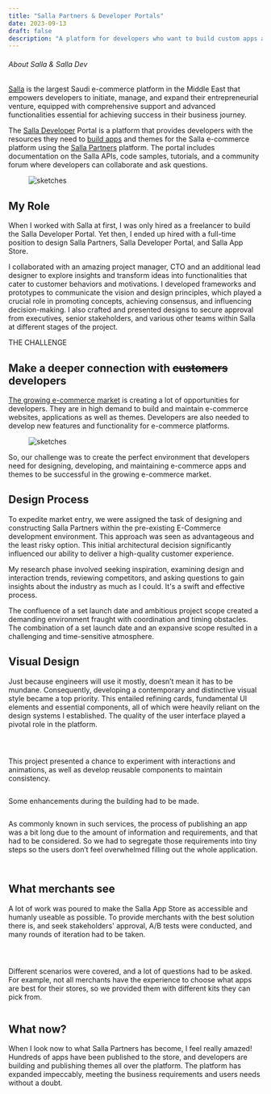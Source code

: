 ```yaml
---
title: "Salla Partners & Developer Portals"
date: 2023-09-13
draft: false
description: "A platform for developers who want to build custom apps and themes for the largest Saudi e-commerce platform in the Middle East."
---
```


###### About Salla & Salla Dev
[Salla](https://salla.com/) is the largest Saudi e-commerce platform in the Middle East that empowers developers to initiate, manage, and expand their entrepreneurial venture, equipped with comprehensive support and advanced functionalities essential for achieving success in their business journey.

The [Salla Developer](https://salla.dev) Portal is a platform that provides developers with the resources they need to [build apps](https://apps.salla.sa/en) and themes for the Salla e-commerce platform using the [Salla Partners](https://salla.partners/) platform. The portal includes documentation on the Salla APIs, code samples, tutorials, and a community forum where developers can collaborate and ask questions.

<figure class="img-wrapper">
    <img src="logos.png" alt="sketches" class="max-w-[800px] w-[90vw]"/>
</figure>

## My Role
When I worked with Salla at first, I was only hired as a freelancer to build the Salla Developer Portal. Yet then, I ended up hired with a full-time position to design Salla Partners, Salla Developer Portal, and Salla App Store.

I collaborated with an amazing project manager, CTO and an additional lead designer to explore insights and transform ideas into functionalities that cater to customer behaviors and motivations. I developed frameworks and prototypes to communicate the vision and design principles, which played a crucial role in promoting concepts, achieving consensus, and influencing decision-making. I also crafted and presented designs to secure approval from executives, senior stakeholders, and various other teams within Salla at different stages of the project.

<p class="relative group mt-8 mb-0 font-semibold">THE CHALLENGE</p> 
<h2 class="realtive group mt-0"> Make a deeper connection with <del>customers</del> developers</h2>

[The growing e-commerce market](https://virtocommerce.com/blog/ecommerce-in-middle-east-gcc#:~:text=eCommerce%20in%20Middle%20East%20statistics,savvy%20and%20accept%20paying%20digitally.) is creating a lot of opportunities for developers. They are in high demand to build and maintain e-commerce  websites, applications as well as themes. Developers are also needed to develop new features and functionality for e-commerce platforms.

<figure class="img-wrapper mt-9">
    <img src="shopping_state.png" alt="sketches" class="max-w-[900px] w-[90vw]"/>
</figure>

So, our challenge was to create the perfect environment that developers need for designing, developing, and maintaining e-commerce apps and themes to be successful in the growing e-commerce market.

## Design Process
To expedite market entry, we were assigned the task of designing and constructing Salla Partners within the pre-existing E-Commerce development environment. This approach was seen as advantageous and the least risky option. This initial architectural decision significantly influenced our ability to deliver a high-quality customer experience.

My research phase involved seeking inspiration, examining design and interaction trends, reviewing competitors, and asking questions to gain insights about the industry as much as I could. It's a swift and effective process.

The confluence of a set launch date and ambitious project scope created a demanding environment fraught with coordination and timing obstacles. The combination of a set launch date and an expansive scope resulted in a challenging and time-sensitive atmosphere.

## Visual Design
Just because engineers will use it mostly, doesn’t mean it has to be mundane. Consequently, developing a contemporary and distinctive visual style became a top priority. This entailed refining cards, fundamental UI elements and essential components, all of which were heavily reliant on the design systems I established. The quality of the user interface played a pivotal role in the platform.

<figure class="img-wrapper">
    <img src="App_Status.png" alt="" class="max-w-[1300px] w-[90vw]"/>
</figure>
<figure class="img-wrapper">
    <img src="Payouts.png" alt="" class="max-w-[1100px] w-[90vw]"/>
</figure>
<figure class="img-wrapper">
    <img src="Columns.png" alt="" class="max-w-[800px] w-[90vw]"/>
</figure>

This project presented a chance to experiment with interactions and animations, as well as develop reusable components to maintain consistency.

<figure class="img-wrapper">
    <img src="Reusable.png" alt="" class="max-w-[1300px] w-[90vw]"/>
</figure>

Some enhancements during the building had to be made.

<figure class="img-wrapper">
    <img src="Auth.png" alt="" class="max-w-[1300px] w-[90vw]"/>
</figure>


As commonly known in such services, the process of publishing an app was a bit long due to the amount of information and requirements, and that had to be considered. So we had to segregate those requirements into tiny steps so the users don’t feel overwhelmed filling out the whole application.

<figure class="img-wrapper">
    <img src="Popup.png" alt="" class="max-w-[600px] w-[90vw]"/>
</figure>

<figure class="img-wrapper">
    <img src="create.png" alt="" class="max-w-[1300px] w-[90vw]"/>
</figure>

## What merchants see
A lot of work was poured to make the Salla App Store as accessible and humanly useable as possible. To provide merchants with the best solution there is, and seek stakeholders' approval, A/B tests were conducted, and many rounds of iteration had to be taken.

<figure class="img-wrapper">
    <img src="AppStore.png" alt="" class="max-w-[1300px] w-[90vw]"/>
</figure>

<figure class="img-wrapper">
    <img src="AppStore_p.png" alt="" class="max-w-[1300px] w-[90vw]"/>
</figure>

<figure class="img-wrapper">
    <img src="AB.png" alt="" class="max-w-[1300px] w-[90vw]"/>
</figure>

Different scenarios were covered, and a lot of questions had to be asked. For example, not all merchants have the experience to choose what apps are best for their stores, so we provided them with different kits they can pick from.

<figure class="img-wrapper">
    <img src="kits.png" alt="" class="max-w-[800px] w-[90vw]"/>
</figure>


## What now?

When I look now to what Salla Partners has become, I feel really amazed!
Hundreds of apps have been published to the store, and developers are building and publishing themes all over the platform. The platform has expanded impeccably, meeting the business requirements and users needs without a doubt.